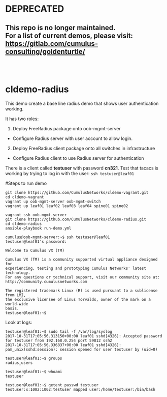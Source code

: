 # DEPRECATED
## This repo is no longer maintained.<br>For a list of current demos, please visit:<br>https://gitlab.com/cumulus-consulting/goldenturtle/<br><br><br>

# cldemo-radius

This demo create a base line radius demo that shows user authentication working.

It has two roles:
1. Deploy FreeRadius package onto oob-mgmt-server
* Configure Radius server with user account to allow login.
2. Deploy FreeRadius client package onto all switches in infrastructure
* Configure Radius client to use Radius server for authentication

There is a client called **testuser** with password **cn321**. Test that tacacs is working by trying to log in with the user:
`ssh testuser@leaf01`

#Steps to run demo
```
git clone https://github.com/CumulusNetworks/cldemo-vagrant.git
cd cldemo-vagrant
vagrant up oob-mgmt-server oob-mgmt-switch
vagrant up leaf01 leaf02 leaf03 leaf04 spine01 spine02
```

```
vagrant ssh oob-mgmt-server
git clone https://github.com/CumulusNetworks/cldemo-radius.git
cd cldemo-radius
ansible-playbook run-demo.yml
```

```
cumulus@oob-mgmt-server:~$ ssh testuser@leaf01
testuser@leaf01's password:

Welcome to Cumulus VX (TM)

Cumulus VX (TM) is a community supported virtual appliance designed for
experiencing, testing and prototyping Cumulus Networks' latest technology.
For any questions or technical support, visit our community site at:
http://community.cumulusnetworks.com

The registered trademark Linux (R) is used pursuant to a sublicense from LMI,
the exclusive licensee of Linus Torvalds, owner of the mark on a world-wide
basis.
testuser@leaf01:~$
```

Look at logs:
```
testuser@leaf01:~$ sudo tail -f /var/log/syslog
2017-10-31T17:05:56.313150+00:00 leaf01 sshd[4326]: Accepted password for testuser from 192.168.0.254 port 59812 ssh2
2017-10-31T17:05:56.336837+00:00 leaf01 sshd[4326]: pam_unix(sshd:session): session opened for user testuser by (uid=0)
```

```
testuser@leaf01:~$ groups
radius_users
```
```
testuser@leaf01:~$ whoami
testuser
```

```
testuser@leaf01:~$ getent passwd testuser
testuser:x:1002:1002:testuser mapped user:/home/testuser:/bin/bash
```